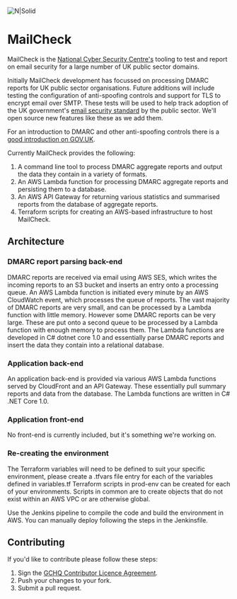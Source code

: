 ![N|Solid](https://www.ncsc.gov.uk/global/logos/logo.png)
 
# MailCheck
MailCheck is the [National Cyber Security Centre's](http://www.ncsc.gov.uk/) tooling to test and report on email security for a large number of UK public sector domains.
 
Initially MailCheck development has focussed on processing DMARC reports for UK public sector organisations. Future additions will include testing the configuration of anti-spoofing controls and support for TLS to encrypt email over SMTP. These tests will be used to help track adoption of the UK government's [email security standard](https://www.gov.uk/guidance/securing-government-email) by the public sector. We'll open source new features like these as we add them.
 
For an introduction to DMARC and other anti-spoofing controls there is a [good introduction on GOV.UK](https://www.gov.uk/government/publications/email-security-standards/domain-based-message-authentication-reporting-and-conformance-dmarc).
 
Currently MailCheck provides the following:

1. A command line tool to process DMARC aggregate reports and output the data they contain in a variety of formats.
2. An AWS Lambda function for processing DMARC aggregate reports and persisting them to a database.
3. An AWS API Gateway for returning various statistics and summarised reports from the database of aggregate reports.
4. Terraform scripts for creating an AWS-based infrastructure to host MailCheck.
 
## Architecture

### DMARC report parsing back-end
DMARC reports are received via email using AWS SES, which writes the incoming reports to an S3 bucket and inserts an entry onto a processing queue.
An AWS Lambda function is initiated every minute by an AWS CloudWatch event, which processes the queue of reports. 
The vast majority of DMARC reports are very small, and can be processed by a Lambda function with little memory. However some DMARC reports can be very large. These are put onto a second queue to be processed by a Lambda function with enough memory to process them. 
The Lambda functions are developed in C# dotnet core 1.0 and essentially parse DMARC reports and insert the data they contain into a relational database.

### Application back-end
An application back-end is provided via various AWS Lambda functions served by CloudFront and an API Gateway. These essentially pull summary reports and data from the database. The Lambda functions are written in C# .NET Core 1.0. 

### Application front-end
No front-end is currently included, but it's something we're working on. 

### Re-creating the environment
The Terraform variables will need to be defined to suit your specific environment, please create a .tfvars file entry for each of the variables defined in variables.tf
Terraform scripts in prod-env can be created for each of your environments. 
Scripts in common are to create objects that do not exist within an AWS VPC or are otherwise global.

Use the Jenkins pipeline to compile the code and build the environment in AWS. You can manually deploy following the steps in the Jenkinsfile.
 
## Contributing
If you'd like to contribute please follow these steps:

1. Sign the [GCHQ Contributor Licence Agreement](https://github.com/gchq/Gaffer/wiki/GCHQ-OSS-Contributor-License-Agreement-V1.0).
2. Push your changes to your fork.
3. Submit a pull request.


